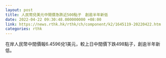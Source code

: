 ```yaml
---
layout: post
title: 人民幣兌美元中間價急跌近500點子　創逾半年新低
date: 2022-04-22 09:30:48.000000000 +08:00
link: https://news.rthk.hk/rthk/ch/component/k2/1645119-20220422.htm
categories: rthk
---
```


在岸人民幣中間價報6.4596兌1美元，較上日中間價下跌498點子，創逾半年新低。
